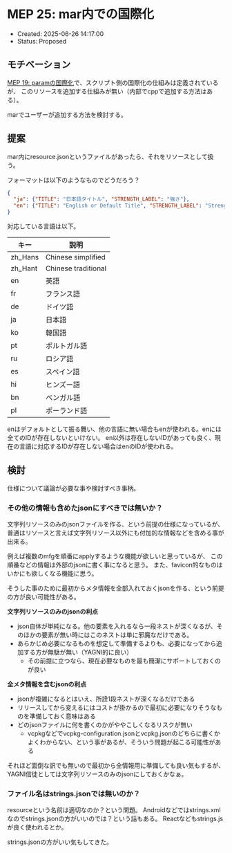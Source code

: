 # MEP 25: mar内での国際化

- Created: 2025-06-26 14:17:00
- Status: Proposed

## モチベーション

[MEP 19: paramの国際化](19.md)で、スクリプト側の国際化の仕組みは定義されているが、
このリソースを追加する仕組みが無い（内部でcppで追加する方法はある）。

marでユーザーが追加する方法を検討する。

## 提案

mar内にresource.jsonというファイルがあったら、それをリソースとして扱う。

フォーマットは以下のようなものでどうだろう？

```json
{
  "ja": {"TITLE": "日本語タイトル", "STRENGTH_LABEL": "強さ"},
  "en": {"TITLE": "English or Default Title", "STRENGTH_LABEL": "Strength"},
}
```

対応している言語は以下。

| キー | 説明 |
| ---- | ---- |
| zh_Hans | Chinese simplified |
| zh_Hant | Chinese traditional |
| en | 英語 |
| fr | フランス語 |
| de | ドイツ語 |
| ja | 日本語 |
| ko | 韓国語 |
| pt | ポルトガル語 |
| ru | ロシア語 |
| es | スペイン語 |
| hi | ヒンズー語 |
| bn | ベンガル語 |
| pl | ポーランド語 |

enはデフォルトとして振る舞い、他の言語に無い場合もenが使われる。enには全てのIDが存在しないといけない。
en以外は存在しないIDがあっても良く、現在の言語に対応するIDが存在しない場合はenのIDが使われる。

## 検討

仕様について議論が必要な事や検討すべき事柄。

### その他の情報も含めたjsonにすべきでは無いか？

文字列リソースのみのjsonファイルを作る、という前提の仕様になっているが、
普通はリソースと言えば文字列リソース以外にも付加的な情報などを含める事が出来る。

例えば複数のmfgを順番にapplyするような機能が欲しいと思っているが、
この順番などの情報は外部のjsonに書く事になると思う。
また、favicon的なものはいかにも欲しくなる機能に思う。

そうした事のために最初からメタ情報を全部入れておくjsonを作る、という前提の方が良い可能性がある。

**文字列リソースのみのjsonの利点**

- json自体が単純になる。他の要素を入れるなら一段ネストが深くなるが、そのほかの要素が無い時にはこのネストは単に邪魔なだけである。
- あらかじめ必要になるものを想定して準備するよりも、必要になってから追加する方が無駄が無い（YAGNI的に良い）
  - その前提に立つなら、現在必要なものを最も簡潔にサポートしておくのが良い

**全メタ情報を含むjsonの利点**

- jsonが複雑になるとはいえ、所詮1段ネストが深くなるだけである
- リリースしてから変えるにはコストが掛かるので最初に必要になりそうなものを準備しておく意味はある
- どのjsonファイルに何を書くのかがややこしくなるリスクが無い
  - vcpkgなどでvcpkg-configuration.jsonとvcpkg.jsonのどちらに書くかよくわからない、という事があるが、そういう問題が起こる可能性がある

それほど面倒な訳でも無いので最初から全情報用に準備しても良い気もするが、YAGNI信徒としては文字列リソースのみのjsonにしておくかなぁ。

### ファイル名はstrings.jsonでは無いのか？

resourceという名前は適切なのか？という問題。
Androidなどではstrings.xmlなのでstrings.jsonの方がいいのでは？という話もある。
Reactなどもstrings.jsが良く使われるとか。

strings.jsonの方がいい気もしてきた。

